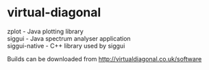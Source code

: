 # virtual-diagonal
zplot - Java plotting library  
siggui - Java spectrum analyser application  
siggui-native - C++ library used by siggui  
  
Builds can be downloaded from http://virtualdiagonal.co.uk/software
